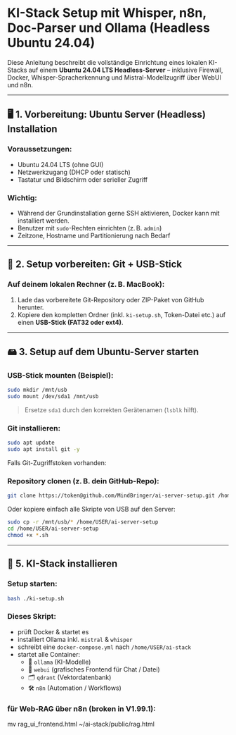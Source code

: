 # KI-Stack Setup mit Whisper, n8n, Doc-Parser und Ollama (Headless Ubuntu 24.04)

Diese Anleitung beschreibt die vollständige Einrichtung eines lokalen KI-Stacks auf einem **Ubuntu 24.04 LTS Headless-Server** – inklusive Firewall, Docker, Whisper-Spracherkennung und Mistral-Modellzugriff über WebUI und n8n.

---

## 🖥️ 1. Vorbereitung: Ubuntu Server (Headless) Installation

### Voraussetzungen:
- Ubuntu 24.04 LTS (ohne GUI)
- Netzwerkzugang (DHCP oder statisch)
- Tastatur und Bildschirm oder serieller Zugriff

### Wichtig:
- Während der Grundinstallation gerne SSH aktivieren, Docker kann mit installiert werden.
- Benutzer mit `sudo`-Rechten einrichten (z. B. `admin`)
- Zeitzone, Hostname und Partitionierung nach Bedarf

---

## 🧰 2. Setup vorbereiten: Git + USB-Stick

### Auf deinem lokalen Rechner (z. B. MacBook):

1. Lade das vorbereitete Git-Repository oder ZIP-Paket von GitHub herunter.
2. Kopiere den kompletten Ordner (inkl. `ki-setup.sh`, Token-Datei etc.) auf einen **USB-Stick (FAT32 oder ext4)**.

---

## 🖴 3. Setup auf dem Ubuntu-Server starten

### USB-Stick mounten (Beispiel):

```bash
sudo mkdir /mnt/usb
sudo mount /dev/sda1 /mnt/usb
```

> Ersetze `sda1` durch den korrekten Gerätenamen (`lsblk` hilft).

### Git installieren:

```bash
sudo apt update
sudo apt install git -y
```

Falls Git-Zugriffstoken vorhanden:

### Repository clonen (z. B. dein GitHub-Repo):

```bash
git clone https://token@github.com/MindBringer/ai-server-setup.git /home/user/ai-server-setup
```

Oder kopiere einfach alle Skripte von USB auf den Server:

```bash
sudo cp -r /mnt/usb/* /home/USER/ai-server-setup
cd /home/USER/ai-server-setup
chmod +x *.sh
```

---

## 🤖 5. KI-Stack installieren

### Setup starten:

```bash
bash ./ki-setup.sh
```

### Dieses Skript:

- prüft Docker & startet es
- installiert Ollama inkl. `mistral` & `whisper`
- schreibt eine `docker-compose.yml` nach `/home/USER/ai-stack`
- startet alle Container:
  - 🧠 `ollama` (KI-Modelle)
  - 💬 `webui` (grafisches Frontend für Chat / Datei)
  - 🗂️ `qdrant` (Vektordatenbank)
  - 🛠️ `n8n` (Automation / Workflows)

### für Web-RAG über n8n (broken in V1.99.1):
mv rag_ui_frontend.html ~/ai-stack/public/rag.html
